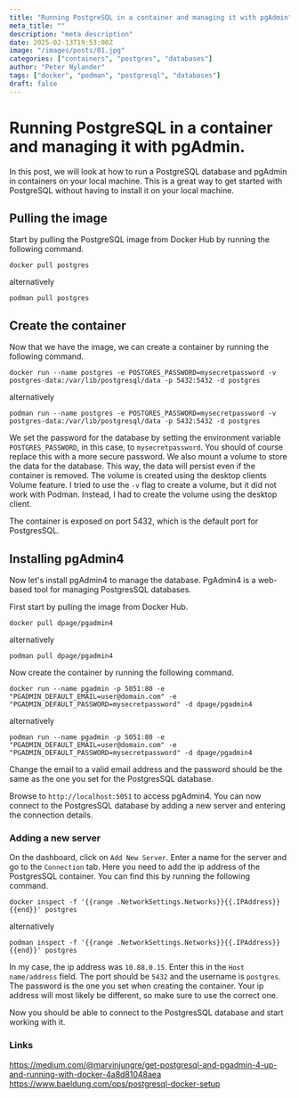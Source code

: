 ```yaml
---
title: "Running PostgreSQL in a container and managing it with pgAdmin"
meta_title: ""
description: "meta description"
date: 2025-02-13T19:53:00Z
image: "/images/posts/01.jpg"
categories: ["containers", "postgres", "databases"]
author: "Peter Nylander"
tags: ["docker", "podman", "postgresql", "databases"]
draft: false
---
```


# Running PostgreSQL in a container and managing it with pgAdmin.
In this post, we will look at how to run a PostgreSQL database and pgAdmin in containers on your local machine.
This is a great way to get started with PostgreSQL without having to install it on your local machine.

## Pulling the image
Start by pulling the PostgreSQL image from Docker Hub by running the following command.
```
docker pull postgres
```
alternatively
```
podman pull postgres
```

## Create the container
Now that we have the image, we can create a container by running the following command.
```
docker run --name postgres -e POSTGRES_PASSWORD=mysecretpassword -v postgres-data:/var/lib/postgresql/data -p 5432:5432 -d postgres
```
alternatively
```
podman run --name postgres -e POSTGRES_PASSWORD=mysecretpassword -v postgres-data:/var/lib/postgresql/data -p 5432:5432 -d postgres
```

We set the password for the database by setting the environment variable `POSTGRES_PASSWORD`, in this case, to `mysecretpassword`. You should of course replace this with a more secure password.
We also mount a volume to store the data for the database. This way, the data will persist even if the container is removed. The volume is created using the desktop clients Volume feature.
I tried to use the `-v` flag to create a volume, but it did not work with Podman. Instead, I had to create the volume using the desktop client.

The container is exposed on port 5432, which is the default port for PostgresSQL.

## Installing pgAdmin4
Now let's install pgAdmin4 to manage the database. PgAdmin4 is a web-based tool for managing PostgresSQL databases.

First start by pulling the image from Docker Hub.
```
docker pull dpage/pgadmin4
```
alternatively
```
podman pull dpage/pgadmin4
```

Now create the container by running the following command.
```
docker run --name pgadmin -p 5051:80 -e "PGADMIN_DEFAULT_EMAIL=user@domain.com" -e "PGADMIN_DEFAULT_PASSWORD=mysecretpassword" -d dpage/pgadmin4
```
alternatively
```
podman run --name pgadmin -p 5051:80 -e "PGADMIN_DEFAULT_EMAIL=user@domain.com" -e "PGADMIN_DEFAULT_PASSWORD=mysecretpassword" -d dpage/pgadmin4
```

Change the email to a valid email address and the password should be the same as the one you set for the PostgresSQL database.

Browse to `http://localhost:5051` to access pgAdmin4. You can now connect to the PostgresSQL database by adding a new server and entering the connection details.

### Adding a new server
On the dashboard, click on `Add New Server`. Enter a name for the server and go to the `Connection` tab.
Here you need to add the ip address of the PostgresSQL container. You can find this by running the following command.
```
docker inspect -f '{{range .NetworkSettings.Networks}}{{.IPAddress}}{{end}}' postgres
```
alternatively
```
podman inspect -f '{{range .NetworkSettings.Networks}}{{.IPAddress}}{{end}}' postgres
```

In my case, the ip address was `10.88.0.15`. Enter this in the `Host name/address` field. The port should be `5432` and the username is `postgres`. The password is the one you set when creating the container.
Your ip address will most likely be different, so make sure to use the correct one.

Now you should be able to connect to the PostgresSQL database and start working with it.

### Links
https://medium.com/@marvinjungre/get-postgresql-and-pgadmin-4-up-and-running-with-docker-4a8d81048aea
https://www.baeldung.com/ops/postgresql-docker-setup